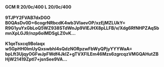 #### GCM R 20/0c/400 L 20/0c/400
**9TJPY2FVAB7dxDGO**<br/>**B0QAsDv0D+6cogrNRbcdK4wb3VIaevOP/xzEjMZLUkY=**<br/>**R9G1yuYxGbLoQ5WZ938STdWnJp9VlEJHX8pLLFB/v/Xdg6RfNHPZAqSbmnXpLGJ9/nzp6oIMDSgLZ0vK...**<br/><br/>
**K1qeTsxcq9BoIaqx**<br/>**w5GpHH0lmUyQxswbhl4sQdzNORpzwFbWyQPjyYYYWaA=**<br/>**bpLft3UjqyOGFwJpFWdf4JkIZ+gTVXFILEm46Mzs6zgrcqzVMGQAHutZBHjW21419ZptI7+jsnSee9VA...**